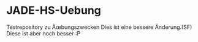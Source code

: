 # JADE-HS-Uebung
Testrepository zu Ãœbungszwecken
Dies ist eine bessere Änderung.(SF)
Diese ist aber noch besser :P

